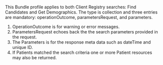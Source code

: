 This Bundle profile applies to both Client Registry searches: Find Candidates and Get Demographics.  The type is collection and three entries are mandatory:  operationOutcome, parametersRequest, and parameters.
1. OperationOutcome is for warning or error messages.
2. ParametersRequest echoes back the the search parameters provided in the request.
3. The Parameters is for the response meta data such as dateTime and unique ID.
4. If Patients matched the search criteria one or more Patient resources may also be returned.

